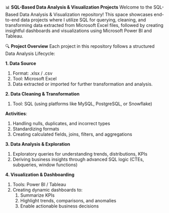 📊 **SQL-Based Data Analysis & Visualization Projects**
Welcome to the SQL-Based Data Analysis & Visualization repository! This space showcases end-to-end data projects where I utilize SQL for querying, cleaning, and transforming data extracted from Microsoft Excel files, followed by creating insightful dashboards and visualizations using Microsoft Power BI and Tableau.

🔍 **Project Overview**
Each project in this repository follows a structured Data Analysis Lifecycle:

**1. Data Source** 
1. Format: .xlsx / .csv
2. Tool: Microsoft Excel
3. Data extracted or imported for further transformation and analysis.

**2. Data Cleaning & Transformation** 
1. Tool: SQL (using platforms like MySQL, PostgreSQL, or Snowflake)

**Activities**: 
  1. Handling nulls, duplicates, and incorrect types
  2. Standardizing formats
  3. Creating calculated fields, joins, filters, and aggregations

**3. Data Analysis & Exploration**
1. Exploratory queries for understanding trends, distributions, KPIs
2. Deriving business insights through advanced SQL logic (CTEs, subqueries, window functions)

**4. Visualization & Dashboarding** 
1. Tools: Power BI / Tableau
2. Creating dynamic dashboards to:
   1. Summarize KPIs
   2. Highlight trends, comparisons, and anomalies
   3. Enable actionable business decisions
